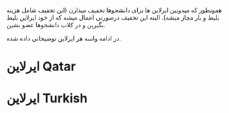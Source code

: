 همونطور که میدونین ایرلاین ها برای دانشجوها تخفیف میذارن (این تخفیف شامل هزینه بلیط و بار مجاز میشه).
البته این تخفیف درصورتی اعمال میشه که از خود ایرلاین بلیط بگیرین و در کلاب دانشجوها عضو بشین.

در ادامه واسه هر ایرلاین توضیحاتی داده شده.
# ایرلاین Qatar


# ایرلاین Turkish

